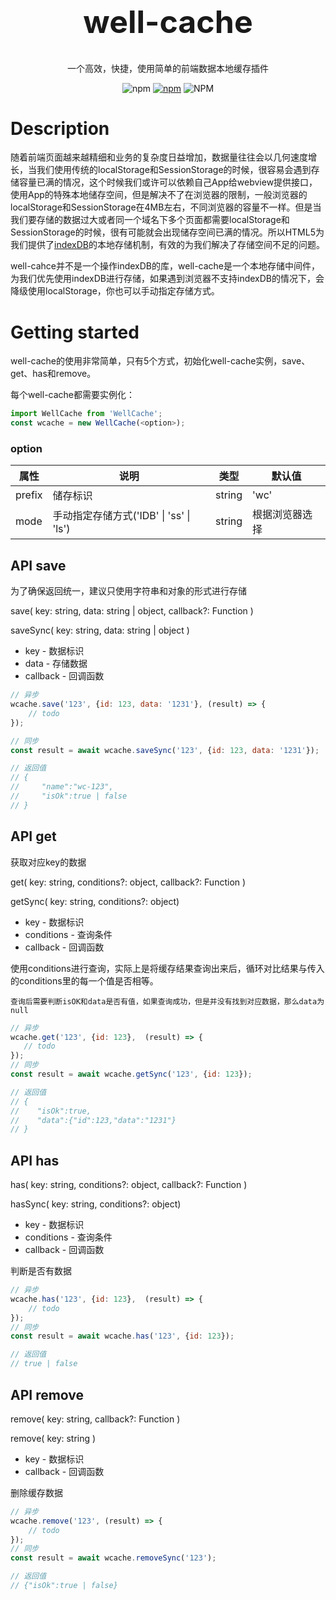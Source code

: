 <h1 style="font-size: 50px;" align="center">well-cache</h1>
<p align="center">一个高效，快捷，使用简单的前端数据本地缓存插件</p>

<p align='center'>
<img alt="npm" src="https://img.shields.io/npm/v/well-cache">
<a href="https://www.npmjs.com/package/well-cache" target="_blank"><img alt="npm" src="https://img.shields.io/npm/dm/well-cache?label=download"></a>
<img alt="NPM" src="https://img.shields.io/npm/l/well-cache">
</p>

# Description

随着前端页面越来越精细和业务的复杂度日益增加，数据量往往会以几何速度增长，当我们使用传统的localStorage和SessionStorage的时候，很容易会遇到存储容量已满的情况，这个时候我们或许可以依赖自己App给webview提供接口，使用App的特殊本地储存空间，但是解决不了在浏览器的限制，一般浏览器的localStorage和SessionStorage在4MB左右，不同浏览器的容量不一样。但是当我们要存储的数据过大或者同一个域名下多个页面都需要localStorage和SessionStorage的时候，很有可能就会出现储存空间已满的情况。所以HTML5为我们提供了[indexDB](https://developer.mozilla.org/zh-CN/docs/Web/API/IndexedDB_API)的本地存储机制，有效的为我们解决了存储空间不足的问题。

well-cahce并不是一个操作indexDB的库，well-cache是一个本地存储中间件，为我们优先使用indexDB进行存储，如果遇到浏览器不支持indexDB的情况下，会降级使用localStorage，你也可以手动指定存储方式。

# Getting started

well-cache的使用非常简单，只有5个方式，初始化well-cache实例，save、get、has和remove。

每个well-cache都需要实例化：

```JavaScript
import WellCache from 'WellCache';
const wcache = new WellCache(<option>);
```
### option

| 属性   | 说明             | 类型   | 默认值         |
| ------ | ---------------- | ------ | -------------- |
| prefix | 储存标识         | string | 'wc'           |
| mode   | 手动指定存储方式('IDB' \| 'ss' \| 'ls') | string | 根据浏览器选择 |

## API save

为了确保返回统一，建议只使用字符串和对象的形式进行存储

save( key: string, data: string | object, callback?: Function )

saveSync( key: string, data: string | object )
- key - 数据标识
- data - 存储数据
- callback - 回调函数

``` JavaScript
// 异步
wcache.save('123', {id: 123, data: '1231'}, (result) => {
    // todo
});

// 同步
const result = await wcache.saveSync('123', {id: 123, data: '1231'});

// 返回值
// {
//     "name":"wc-123",
//     "isOk":true | false
// }
```

## API get

获取对应key的数据

get( key: string, conditions?: object, callback?: Function )

getSync( key: string, conditions?: object)

- key - 数据标识
- conditions - 查询条件
- callback - 回调函数


使用conditions进行查询，实际上是将缓存结果查询出来后，循环对比结果与传入的conditions里的每一个值是否相等。

`查询后需要判断isOK和data是否有值，如果查询成功，但是并没有找到对应数据，那么data为null`

``` JavaScript
// 异步
wcache.get('123', {id: 123},  (result) => {
   // todo
});
// 同步
const result = await wcache.getSync('123', {id: 123});

// 返回值
// {
//    "isOk":true,
//    "data":{"id":123,"data":"1231"}
// }
```

## API has

has( key: string, conditions?: object, callback?: Function )

hasSync( key: string, conditions?: object)

- key - 数据标识
- conditions - 查询条件
- callback - 回调函数

判断是否有数据

``` JavaScript
// 异步
wcache.has('123', {id: 123},  (result) => {
    // todo
});
// 同步
const result = await wcache.has('123', {id: 123});

// 返回值
// true | false
```

## API remove

remove( key: string, callback?: Function )

remove( key: string )

- key - 数据标识
- callback - 回调函数

删除缓存数据

``` JavaScript
// 异步
wcache.remove('123', (result) => {
    // todo
});
// 同步
const result = await wcache.removeSync('123');

// 返回值
// {"isOk":true | false}
```



